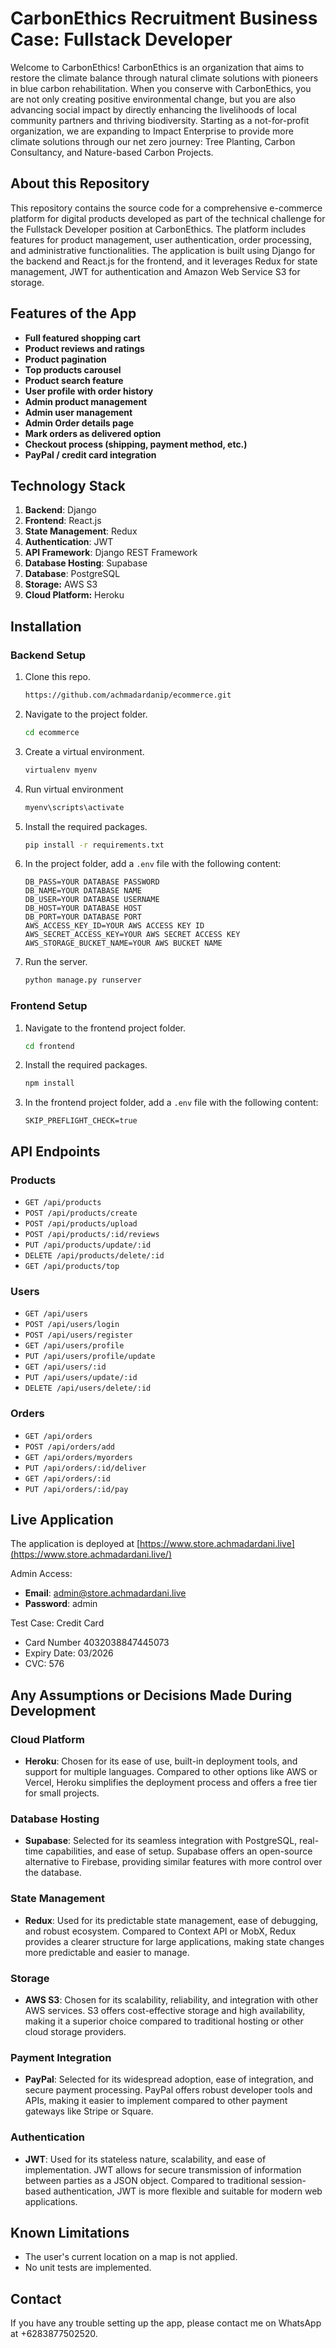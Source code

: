 # CarbonEthics Recruitment Business Case: Fullstack Developer

Welcome to CarbonEthics!
CarbonEthics is an organization that aims to restore the climate balance through natural climate solutions with pioneers in blue carbon rehabilitation. When you conserve with CarbonEthics, you are not only creating positive environmental change, but you are also advancing social impact by directly enhancing the livelihoods of local community partners and thriving biodiversity. Starting as a not-for-profit organization, we are expanding to Impact Enterprise to provide more climate solutions through our net zero journey: Tree Planting, Carbon Consultancy, and Nature-based Carbon Projects.

## About this Repository
This repository contains the source code for a comprehensive e-commerce platform for digital products developed as part of the technical challenge for the Fullstack Developer position at CarbonEthics. The platform includes features for product management, user authentication, order processing, and administrative functionalities. The application is built using Django for the backend and React.js for the frontend, and it leverages Redux for state management, JWT for authentication and Amazon Web Service S3 for storage.

## Features of the App
- **Full featured shopping cart**
- **Product reviews and ratings**
- **Product pagination**
- **Top products carousel**
- **Product search feature**
- **User profile with order history**
- **Admin product management**
- **Admin user management**
- **Admin Order details page**
- **Mark orders as delivered option**
- **Checkout process (shipping, payment method, etc.)**
- **PayPal / credit card integration**

## Technology Stack
1. **Backend**: Django
2. **Frontend**: React.js
3. **State Management**: Redux
4. **Authentication**: JWT
5. **API Framework**: Django REST Framework
6. **Database Hosting**: Supabase
7. **Database**: PostgreSQL
8. **Storage:** AWS S3
9. **Cloud Platform:** Heroku

## Installation
### Backend Setup
1. Clone this repo.
    ```bash
    https://github.com/achmadardanip/ecommerce.git
    ```
2. Navigate to the project folder.
    ```bash
    cd ecommerce
    ```
3. Create a virtual environment.
    ```bash
    virtualenv myenv
    ```
4. Run virtual environment
   ```bash
   myenv\scripts\activate
   ```
5. Install the required packages.
    ```bash
    pip install -r requirements.txt
    ```
6. In the project folder, add a `.env` file with the following content:
    ```env
    DB_PASS=YOUR DATABASE PASSWORD
    DB_NAME=YOUR DATABASE NAME
    DB_USER=YOUR DATABASE USERNAME
    DB_HOST=YOUR DATABASE HOST
    DB_PORT=YOUR DATABASE PORT
    AWS_ACCESS_KEY_ID=YOUR AWS ACCESS KEY ID
    AWS_SECRET_ACCESS_KEY=YOUR AWS SECRET ACCESS KEY
    AWS_STORAGE_BUCKET_NAME=YOUR AWS BUCKET NAME
    ```
6. Run the server.
    ```bash
    python manage.py runserver
    ```

### Frontend Setup
1. Navigate to the frontend project folder.
    ```bash
    cd frontend
    ```
2. Install the required packages.
    ```bash
    npm install
    ```
3. In the frontend project folder, add a `.env` file with the following content:
    ```env
    SKIP_PREFLIGHT_CHECK=true
    ```

## API Endpoints
### Products
- `GET /api/products`
- `POST /api/products/create`
- `POST /api/products/upload`
- `POST /api/products/:id/reviews`
- `PUT /api/products/update/:id`
- `DELETE /api/products/delete/:id`
- `GET /api/products/top`

### Users
- `GET /api/users`
- `POST /api/users/login`
- `POST /api/users/register`
- `GET /api/users/profile`
- `PUT /api/users/profile/update`
- `GET /api/users/:id`
- `PUT /api/users/update/:id`
- `DELETE /api/users/delete/:id`

### Orders
- `GET /api/orders`
- `POST /api/orders/add`
- `GET /api/orders/myorders`
- `PUT /api/orders/:id/deliver`
- `GET /api/orders/:id`
- `PUT /api/orders/:id/pay`

## Live Application
The application is deployed at [https://www.store.achmadardani.live](https://www.store.achmadardani.live/)

Admin Access:
- **Email**: admin@store.achmadardani.live
- **Password**: admin

Test Case:
Credit Card
- Card Number 4032038847445073
- Expiry Date: 03/2026
- CVC: 576

## Any Assumptions or Decisions Made During Development

### Cloud Platform
- **Heroku**: Chosen for its ease of use, built-in deployment tools, and support for multiple languages. Compared to other options like AWS or Vercel, Heroku simplifies the deployment process and offers a free tier for small projects.

### Database Hosting
- **Supabase**: Selected for its seamless integration with PostgreSQL, real-time capabilities, and ease of setup. Supabase offers an open-source alternative to Firebase, providing similar features with more control over the database.

### State Management
- **Redux**: Used for its predictable state management, ease of debugging, and robust ecosystem. Compared to Context API or MobX, Redux provides a clearer structure for large applications, making state changes more predictable and easier to manage.

### Storage
- **AWS S3**: Chosen for its scalability, reliability, and integration with other AWS services. S3 offers cost-effective storage and high availability, making it a superior choice compared to traditional hosting or other cloud storage providers.

### Payment Integration
- **PayPal**: Selected for its widespread adoption, ease of integration, and secure payment processing. PayPal offers robust developer tools and APIs, making it easier to implement compared to other payment gateways like Stripe or Square.

### Authentication
- **JWT**: Used for its stateless nature, scalability, and ease of implementation. JWT allows for secure transmission of information between parties as a JSON object. Compared to traditional session-based authentication, JWT is more flexible and suitable for modern web applications.

## Known Limitations
- The user's current location on a map is not applied.
- No unit tests are implemented.

## Contact
If you have any trouble setting up the app, please contact me on WhatsApp at +6283877502520.
